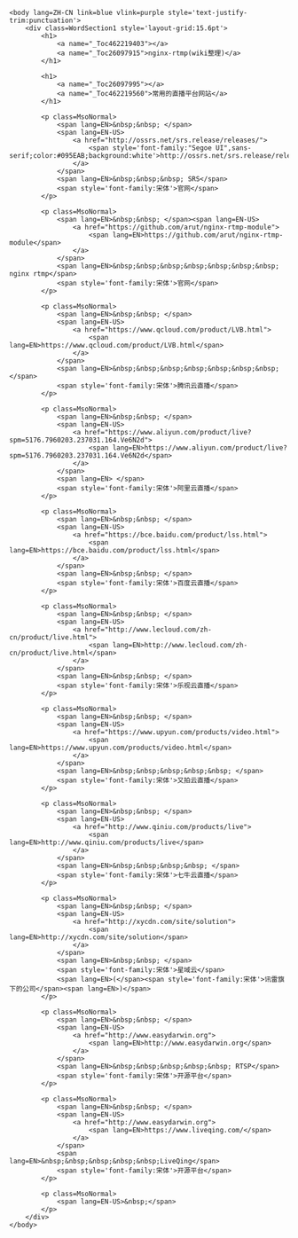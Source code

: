 <html>
    <head>
        <meta http-equiv=Content-Type content="text/html; charset=utf-8">
        <meta name=Generator content="Microsoft Word 15 (filtered)">
        <title>nginx-rtmp</title>
        <style>
        </style>
    </head>

    <body lang=ZH-CN link=blue vlink=purple style='text-justify-trim:punctuation'>
        <div class=WordSection1 style='layout-grid:15.6pt'>
            <h1>
                <a name="_Toc462219403"></a>
                <a name="_Toc26097915">nginx-rtmp(wiki整理)</a>
            </h1>

            <h1>
                <a name="_Toc26097995"></a>
                <a name="_Toc462219560">常用的直播平台网站</a>
            </h1>

            <p class=MsoNormal>
                <span lang=EN>&nbsp;&nbsp; </span>
                <span lang=EN-US>
                    <a href="http://ossrs.net/srs.release/releases/">
                        <span style='font-family:"Segoe UI",sans-serif;color:#095EAB;background:white'>http://ossrs.net/srs.release/releases/</span>
                    </a>
                </span>
                <span lang=EN>&nbsp;&nbsp;&nbsp; SRS</span>
                <span style='font-family:宋体'>官网</span>
            </p>

            <p class=MsoNormal>
                <span lang=EN>&nbsp;&nbsp; </span><span lang=EN-US>
                    <a href="https://github.com/arut/nginx-rtmp-module">
                        <span lang=EN>https://github.com/arut/nginx-rtmp-module</span>
                    </a>
                </span>
                <span lang=EN>&nbsp;&nbsp;&nbsp;&nbsp;&nbsp;&nbsp;&nbsp; nginx rtmp</span>
                <span style='font-family:宋体'>官网</span>
            </p>

            <p class=MsoNormal>
                <span lang=EN>&nbsp;&nbsp; </span>
                <span lang=EN-US>
                    <a href="https://www.qcloud.com/product/LVB.html">
                        <span lang=EN>https://www.qcloud.com/product/LVB.html</span>
                    </a>
                </span>
                <span lang=EN>&nbsp;&nbsp;&nbsp;&nbsp;&nbsp;&nbsp;&nbsp; </span>
                <span style='font-family:宋体'>腾讯云直播</span>
            </p>

            <p class=MsoNormal>
                <span lang=EN>&nbsp;&nbsp; </span>
                <span lang=EN-US>
                    <a href="https://www.aliyun.com/product/live?spm=5176.7960203.237031.164.Ve6N2d">
                        <span lang=EN>https://www.aliyun.com/product/live?spm=5176.7960203.237031.164.Ve6N2d</span>
                    </a>
                </span>
                <span lang=EN> </span>
                <span style='font-family:宋体'>阿里云直播</span>
            </p>

            <p class=MsoNormal>
                <span lang=EN>&nbsp;&nbsp; </span>
                <span lang=EN-US>
                    <a href="https://bce.baidu.com/product/lss.html">
                        <span lang=EN>https://bce.baidu.com/product/lss.html</span>
                    </a>
                </span>
                <span lang=EN>&nbsp;&nbsp; </span>
                <span style='font-family:宋体'>百度云直播</span>
            </p>

            <p class=MsoNormal>
                <span lang=EN>&nbsp;&nbsp; </span>
                <span lang=EN-US>
                    <a href="http://www.lecloud.com/zh-cn/product/live.html">
                        <span lang=EN>http://www.lecloud.com/zh-cn/product/live.html</span>
                    </a>
                </span>
                <span lang=EN>&nbsp;&nbsp; </span>
                <span style='font-family:宋体'>乐视云直播</span>
            </p>

            <p class=MsoNormal>
                <span lang=EN>&nbsp;&nbsp; </span>
                <span lang=EN-US>
                    <a href="https://www.upyun.com/products/video.html">
                        <span lang=EN>https://www.upyun.com/products/video.html</span>
                    </a>
                </span>
                <span lang=EN>&nbsp;&nbsp;&nbsp;&nbsp;&nbsp; </span>
                <span style='font-family:宋体'>又拍云直播</span>
            </p>

            <p class=MsoNormal>
                <span lang=EN>&nbsp;&nbsp; </span>
                <span lang=EN-US>
                    <a href="http://www.qiniu.com/products/live">
                        <span lang=EN>http://www.qiniu.com/products/live</span>
                    </a>
                </span>
                <span lang=EN>&nbsp;&nbsp;&nbsp;&nbsp; </span>
                <span style='font-family:宋体'>七牛云直播</span>
            </p>

            <p class=MsoNormal>
                <span lang=EN>&nbsp;&nbsp; </span>
                <span lang=EN-US>
                    <a href="http://xycdn.com/site/solution">
                        <span lang=EN>http://xycdn.com/site/solution</span>
                    </a>
                </span>
                <span lang=EN>&nbsp;&nbsp; </span>
                <span style='font-family:宋体'>星域云</span>
                <span lang=EN>(</span><span style='font-family:宋体'>讯雷旗下的公司</span><span lang=EN>)</span>
            </p>

            <p class=MsoNormal>
                <span lang=EN>&nbsp;&nbsp; </span>
                <span lang=EN-US>
                    <a href="http://www.easydarwin.org">
                        <span lang=EN>http://www.easydarwin.org</span>
                    </a>
                </span>
                <span lang=EN>&nbsp;&nbsp;&nbsp;&nbsp;&nbsp; RTSP</span>
                <span style='font-family:宋体'>开源平台</span>
            </p>

            <p class=MsoNormal>
                <span lang=EN>&nbsp;&nbsp; </span>
                <span lang=EN-US>
                    <a href="http://www.easydarwin.org">
                        <span lang=EN>https://www.liveqing.com/</span>
                    </a>
                </span>
                <span lang=EN>&nbsp;&nbsp;&nbsp;&nbsp;&nbsp;LiveQing</span>
                <span style='font-family:宋体'>开源平台</span>
            </p>

            <p class=MsoNormal>
                <span lang=EN-US>&nbsp;</span>
            </p>
        </div>
    </body>
</html>

